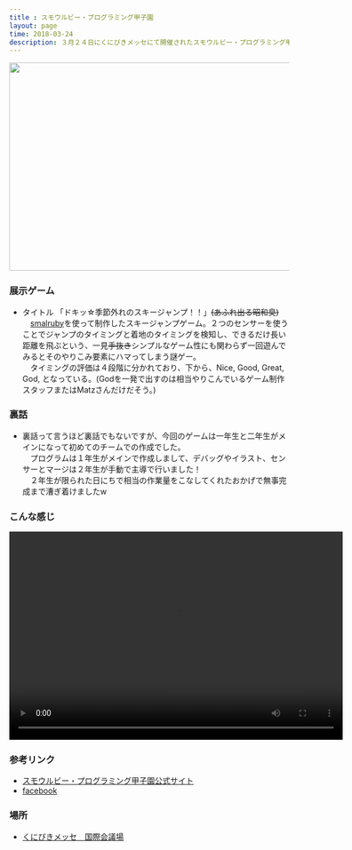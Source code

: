 ```yaml
---
title : スモウルビー・プログラミング甲子園
layout: page
time: 2018-03-24
description: ３月２４日にくにびきメッセにて開催されたスモウルビー・プログラミング甲子園にブース展示しました！  
---
```

<div style="text-align: center;">
<img src="{{ '/img/activity/2018-03-24-0.jpg' | prepend: site.baseurl | prepend: site.url }}" width="600" height="375" />  
</div>

### 展示ゲーム
- タイトル 「ドキッ☆季節外れのスキージャンプ！！」~~(あふれ出る昭和臭)~~  
　[smalruby](http://smalruby.jp/)を使って制作したスキージャンプゲーム。２つのセンサーを使うことでジャンプのタイミングと着地のタイミングを検知し、できるだけ長い距離を飛ぶという、一見~~手抜き~~シンプルなゲーム性にも関わらず一回遊んでみるとそのやりこみ要素にハマってしまう謎ゲー。  
　タイミングの評価は４段階に分かれており、下から、Nice, Good, Great, God, となっている。(Godを一発で出すのは相当やりこんでいるゲーム制作スタッフまたはMatzさんだけだそう。)  

### 裏話
- 裏話って言うほど裏話でもないですが、今回のゲームは一年生と二年生がメインになって初めてのチームでの作成でした。  
　プログラムは１年生がメインで作成しまして、デバッグやイラスト、センサーとマージは２年生が手動で主導で行いました！  
　２年生が限られた日にちで相当の作業量をこなしてくれたおかげで無事完成まで漕ぎ着けましたw

### こんな感じ

<div style="text-align: center;">
<!--<video src="bucyo1.mp4" controls></video>
--> 
<video src="{{ '/img/activity/bucyo1.mp4' | prepend: site.baseurl | prepend: site.url }}" width="600" height="375" controls></video>  
</div>

### 参考リンク
- [スモウルビー・プログラミング甲子園公式サイト](https://smalruby-koshien.jp/)
- [facebook](https://www.facebook.com/smalrubykoshien/)

### 場所 
- [くにびきメッセ　国際会議場](http://www.kunibikimesse.jp/24.html)
